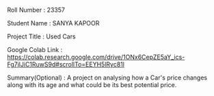 Roll Number       :   23357

Student Name      :   SANYA KAPOOR

Project Title     :   Used Cars

Google Colab Link :   https://colab.research.google.com/drive/1ONx6CepZE5aY_ics-Fg7jlJiC1RuwS9d#scrollTo=EEYH5lRyc81l

Summary(Optional) :   A project on analysing how a Car's price changes along with its age and what could be its best potential price.
